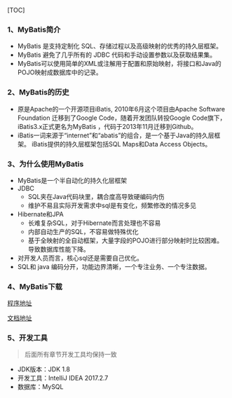 [TOC]



### 1、MyBatis简介

- MyBatis 是支持定制化 SQL、存储过程以及高级映射的优秀的持久层框架。
- MyBatis 避免了几乎所有的 JDBC 代码和手动设置参数以及获取结果集。
- MyBatis可以使用简单的XML或注解用于配置和原始映射，将接口和Java的POJO映射成数据库中的记录。

### 2、MyBatis的历史

- 原是Apache的一个开源项目iBatis, 2010年6月这个项目由Apache Software Foundation 迁移到了Google Code，随着开发团队转投Google Code旗下， iBatis3.x正式更名为MyBatis ，代码于2013年11月迁移到Github。
- iBatis一词来源于“internet”和“abatis”的组合，是一个基于Java的持久层框架。 iBatis提供的持久层框架包括SQL Maps和Data Access Objects。

### 3、为什么使用MyBatis

- MyBatis是一个半自动化的持久化层框架
- JDBC
  - SQL夹在Java代码块里，耦合度高导致硬编码内伤
  - 维护不易且实际开发需求中sql是有变化，频繁修改的情况多见
- Hibernate和JPA
  - 长难复杂SQL，对于Hibernate而言处理也不容易
  - 内部自动生产的SQL，不容易做特殊优化
  - 基于全映射的全自动框架，大量字段的POJO进行部分映射时比较困难。导致数据库性能下降。
- 对开发人员而言，核心sql还是需要自己优化。
- SQL和 java 编码分开，功能边界清晰，一个专注业务、一个专注数据。

### 4、MyBatis下载

[程序地址](http://mybatis.github.io/mybatis-3/)

[文档地址](http://www.mybatis.org/mybatis-3/)

### 5、开发工具

> 后面所有章节开发工具均保持一致

- JDK版本：JDK 1.8
- 开发工具：IntelliJ IDEA 2017.2.7
- 数据库：MySQL
